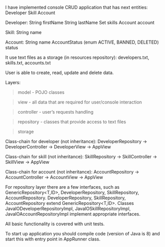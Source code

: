 I have implemented console CRUD application that has next entities:
Developer
Skill
Account

Developer:
String firstName
String lastName
Set<Skill> skills
Account account

Skill:
String name

Account:
String name
AccountStatus (enum ACTIVE, BANNED, DELETED) status

It use text files as a storage (in resources repository):
developers.txt, skills.txt, accounts.txt

User is able to create, read, update and delete data.

Layers:
>model - POJO classes

>view - all data that are required for user/console interaction

>controller - user’s requests handling

>repository - classes that provide access to text files

>storage

Class-chain for developer (not inheritance):
DeveloperRepository -> DeveloperController -> DeveloperView -> AppView

Class-chain for skill (not inheritance):
SkillRepository -> SkillController -> SkillView -> AppView

Class-chain for account (not inheritance):
AccountRepository -> AccountController -> AccountView -> AppView

For repository layer there are a few interfaces, such as 
GenericRepository<T,ID>, DeveloperRepository, SkillRepository, AccountRepository.
DeveloperRepository, SkillRepository, AccountRepository extend GenericRepository<T,ID>.
Classes JavaIODeveloperRepositoryImpl, JavaIOSkillRepositoryImpl, JavaIOAccountRepositoryImpl 
implement appropriate interfaces.

All basic functionality is covered with unit tests.

To start up application you should compile code (version of Java is 8) and start this with 
entry point in AppRunner class.
